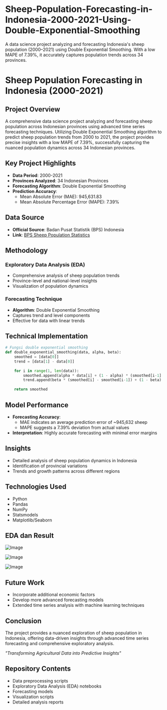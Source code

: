 # Sheep-Population-Forecasting-in-Indonesia-2000-2021-Using-Double-Exponential-Smoothing
A data science project analyzing and forecasting Indonesia's sheep population (2000–2021) using Double Exponential Smoothing. With a low MAPE of 7.39%, it accurately captures population trends across 34 provinces.

# Sheep Population Forecasting in Indonesia (2000-2021)

## Project Overview
A comprehensive data science project analyzing and forecasting sheep population across Indonesian provinces using advanced time series forecasting techniques. Utilizing Double Exponential Smoothing algorithm to predict sheep population trends from 2000 to 2021, the project provides precise insights with a low MAPE of 7.39%, successfully capturing the nuanced population dynamics across 34 Indonesian provinces.

## Key Project Highlights
- **Data Period**: 2000-2021
- **Provinces Analyzed**: 34 Indonesian Provinces
- **Forecasting Algorithm**: Double Exponential Smoothing
- **Prediction Accuracy**: 
  - Mean Absolute Error (MAE): 945,631.83
  - Mean Absolute Percentage Error (MAPE): 7.39%

## Data Source
- **Official Source**: Badan Pusat Statistik (BPS) Indonesia
- **Link**: [BPS Sheep Population Statistics](https://www.bps.go.id/id/statistics-table/2/NDczIzI=/populasi-domba-menurut-provinsi.html)

## Methodology

### Exploratory Data Analysis (EDA)
- Comprehensive analysis of sheep population trends
- Province-level and national-level insights
- Visualization of population dynamics

### Forecasting Technique
- **Algorithm**: Double Exponential Smoothing
- Captures trend and level components
- Effective for data with linear trends

## Technical Implementation

```python
# Fungsi double exponential smoothing
def double_exponential_smoothing(data, alpha, beta):
    smoothed = [data[0]]
    trend = [data[1] - data[0]]
    
    for i in range(1, len(data)):
        smoothed.append(alpha * data[i] + (1 - alpha) * (smoothed[i-1] + trend[i-1]))
        trend.append(beta * (smoothed[i] - smoothed[i-1]) + (1 - beta) * trend[i-1])
    
    return smoothed
```

## Model Performance
- **Forecasting Accuracy**:
  - MAE indicates an average prediction error of ~945,632 sheep
  - MAPE suggests a 7.39% deviation from actual values
- **Interpretation**: Highly accurate forecasting with minimal error margins

## Insights
- Detailed analysis of sheep population dynamics in Indonesia
- Identification of provincial variations
- Trends and growth patterns across different regions

## Technologies Used
- Python
- Pandas
- NumPy
- Statsmodels
- Matplotlib/Seaborn

## EDA dan Result

![Image](https://github.com/user-attachments/assets/7d4b8281-048b-462d-adc4-a87f75cbb395)

![Image](https://github.com/user-attachments/assets/2ce80558-b59d-41d5-b536-f1d5e50420ee)

![Image](https://github.com/user-attachments/assets/4a505923-7f0c-406e-a605-13fc0c1c22a2)


## Future Work
- Incorporate additional economic factors
- Develop more advanced forecasting models
- Extended time series analysis with machine learning techniques

## Conclusion
The project provides a nuanced exploration of sheep population in Indonesia, offering data-driven insights through advanced time series forecasting and comprehensive exploratory analysis.

*"Transforming Agricultural Data into Predictive Insights"*

## Repository Contents
- Data preprocessing scripts
- Exploratory Data Analysis (EDA) notebooks
- Forecasting models
- Visualization scripts
- Detailed analysis reports

